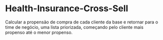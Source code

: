 # Health-Insurance-Cross-Sell
Calcular a propensão de compra de cada cliente da base e retornar para o time de negócio, uma lista priorizada, começando pelo cliente mais propenso até o menor propenso.

